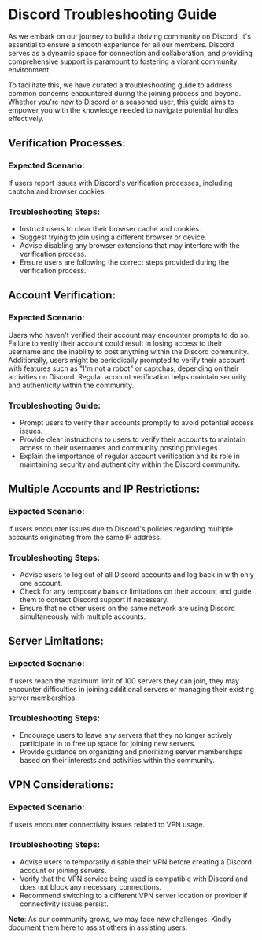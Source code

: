 # Discord Troubleshooting Guide

As we embark on our journey to build a thriving community on Discord, it's essential to ensure a smooth experience for all our members. Discord serves as a dynamic space for connection and collaboration, and providing comprehensive support is paramount to fostering a vibrant community environment.

To facilitate this, we have curated a troubleshooting guide to address common concerns encountered during the joining process and beyond. Whether you're new to Discord or a seasoned user, this guide aims to empower you with the knowledge needed to navigate potential hurdles effectively.

## Verification Processes:

### Expected Scenario:
If users report issues with Discord's verification processes, including captcha and browser cookies.

### Troubleshooting Steps:
- Instruct users to clear their browser cache and cookies.
- Suggest trying to join using a different browser or device.
- Advise disabling any browser extensions that may interfere with the verification process.
- Ensure users are following the correct steps provided during the verification process.

## Account Verification:

### Expected Scenario:
Users who haven't verified their account may encounter prompts to do so. Failure to verify their account could result in losing access to their username and the inability to post anything within the Discord community. Additionally, users might be periodically prompted to verify their account with features such as "I'm not a robot" or captchas, depending on their activities on Discord. Regular account verification helps maintain security and authenticity within the community.

### Troubleshooting Guide:
- Prompt users to verify their accounts promptly to avoid potential access issues.
- Provide clear instructions to users to verify their accounts to maintain access to their usernames and community posting privileges.
- Explain the importance of regular account verification and its role in maintaining security and authenticity within the Discord community.

## Multiple Accounts and IP Restrictions:

### Expected Scenario:
If users encounter issues due to Discord's policies regarding multiple accounts originating from the same IP address.

### Troubleshooting Steps:
- Advise users to log out of all Discord accounts and log back in with only one account.
- Check for any temporary bans or limitations on their account and guide them to contact Discord support if necessary.
- Ensure that no other users on the same network are using Discord simultaneously with multiple accounts.

## Server Limitations:

### Expected Scenario:
If users reach the maximum limit of 100 servers they can join, they may encounter difficulties in joining additional servers or managing their existing server memberships.

### Troubleshooting Steps:
- Encourage users to leave any servers that they no longer actively participate in to free up space for joining new servers.
- Provide guidance on organizing and prioritizing server memberships based on their interests and activities within the community.

## VPN Considerations:

### Expected Scenario:
If users encounter connectivity issues related to VPN usage.

### Troubleshooting Steps:
- Advise users to temporarily disable their VPN before creating a Discord account or joining servers.
- Verify that the VPN service being used is compatible with Discord and does not block any necessary connections.
- Recommend switching to a different VPN server location or provider if connectivity issues persist.

**Note**: As our community grows, we may face new challenges. Kindly document them here to assist others in assisting users.

